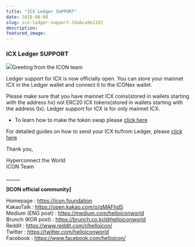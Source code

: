 ```yaml
---
title: "ICX Ledger SUPPORT"
date: 2018-08-08
slug: icx-ledger-support-19abca9e1192
description:
featured_image:
---
```


### ICX Ledger SUPPORT

![](https://cdn-images-1.medium.com/max/800/0*Tkf9_tYYphDxqh1C)Greeting from the ICON team

Ledger support for ICX is now officially open. You can store your mainnet ICX in the Ledger wallet and connect it to the ICONex wallet.

Please make sure that you have mainnet ICX coins(stored in wallets starting with the address hx) not ERC20 ICX tokens(stored in wallets starting with the address 0x). Ledger support for ICX is for only mainnet ICX.

* To learn how to make the token swap please [click here](https://medium.com/helloiconworld/icx-token-swap-schedule-announcement-10238888a50d)

For detailed guides on how to send your ICX to/from Ledger, please [click here](https://m.icon.foundation/resources/file/Guide_to_use_Ledger_Wallet_on_ICONex_EN.pdf)

Thank you,

Hyperconnect the World  
ICON Team

\_\_\_\_\_\_

**[ICON official community]**

Homepage : <https://icon.foundation>  
KakaoTalk : <https://open.kakao.com/o/gMAFhdS>  
Medium (ENG post) : <https://medium.com/helloiconworld>  
Brunch (KOR post) : <https://brunch.co.kr/@helloiconworld>  
Reddit : <https://www.reddit.com/r/helloicon/>  
Twitter : <https://twitter.com/helloiconworld>  
Facebook : <https://www.facebook.com/helloicon/>

